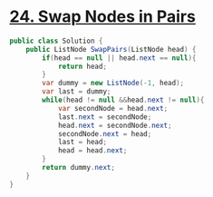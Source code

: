 # [24. Swap Nodes in Pairs](https://leetcode.com/problems/swap-nodes-in-pairs/)

```csharp
public class Solution {
    public ListNode SwapPairs(ListNode head) {
        if(head == null || head.next == null){
            return head;
        }
        var dummy = new ListNode(-1, head);
        var last = dummy;
        while(head != null &&head.next != null){
            var secondNode = head.next;
            last.next = secondNode;
            head.next = secondNode.next;
            secondNode.next = head;
            last = head;
            head = head.next;
        }
        return dummy.next;
    }
}
```
